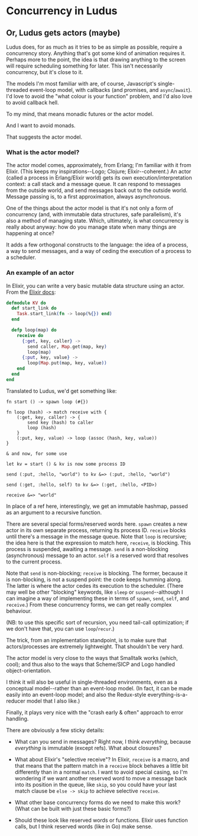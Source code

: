 # Concurrency in Ludus
## Or, Ludus gets actors (maybe)

Ludus does, for as much as it tries to be as simple as possible, require a concurrency story. Anything that's got some kind of animation requires it. Perhaps more to the point, the idea is that drawing anything to the screen will require scheduling something for later. This isn't necessarily concurrency, but it's close to it.

The models I'm most familiar with are, of course, Javascript's single-threaded event-loop model, with callbacks (and promises, and `async`/`await`). I'd love to avoid the "what colour is your function" problem, and I'd also love to avoid callback hell.

To my mind, that means monadic futures or the actor model.

And I want to avoid monads.

That suggests the actor model.

### What is the actor model?

The actor model comes, approximately, from Erlang; I'm familiar with it from Elixir. (This keeps my inspirations--Logo; Clojure; Elixir--coherent.) An actor (called a process in Erlang/Elixir world) gets its own execution/interpretation context: a call stack and a message queue. It can respond to messages from the outside world, and send messages back out to the outside world. Message passing is, to a first approximation, always asynchronous.

One of the things about the actor model is that it's not only a form of concurrency (and, with immutable data structures, safe parallelism), it's also a method of managing state. Which, ultimately, is what concurrency is really about anyway: how do you manage state when many things are happening at once?

It adds a few orthogonal constructs to the language: the idea of a process, a way to send messages, and a way of ceding the execution of a process to a scheduler.

### An example of an actor

In Elixir, you can write a very basic mutable data structure using an actor. From the [Elixir docs](https://elixir-lang.org/getting-started/processes.html#state):

```elixir
defmodule KV do
  def start_link do
    Task.start_link(fn -> loop(%{}) end)
  end

  defp loop(map) do
    receive do
      {:get, key, caller} ->
        send caller, Map.get(map, key)
        loop(map)
      {:put, key, value} ->
        loop(Map.put(map, key, value))
    end
  end
end
```

Translated to Ludus, we'd get something like:

```
fn start () -> spawn loop (#{})

fn loop (hash) -> match receive with {
	(:get, key, caller) -> {
		send key (hash) to caller
		loop (hash)
	}
	(:put, key, value) -> loop (assoc (hash, key, value))
}

& and now, for some use

let kv = start () & kv is now some process ID

send (:put, :hello, "world") to kv &=> (:put, :hello, "world")

send (:get, :hello, self) to kv &=> (:get, :hello, <PID>)

receive &=> "world"

```

In place of a ref here, interestingly, we get an immutable hashmap, passed as an argument to a recursive function.

There are several special forms/reserved words here. `spawn` creates a new actor in its own separate process, returning its process ID. `receive` blocks until there's a message in the message queue. Note that `loop` is recursive; the idea here is that the expression to match here, `receive`, is blocking. This process is suspended, awaiting a message. `send` is a non-blocking (asynchronous) message to an actor. `self` is a reserved word that resolves to the current process.

Note that `send` is non-blocking; `receive` is blocking. The former, because it is non-blocking, is not a suspend point: the code keeps humming along. The latter is where the actor cedes its execution to the scheduler. (There may well be other "blocking" keywords, like `sleep` or `suspend`--although I can imagine a way of implementing these in terms of `spawn`, `send`, `self`, and `receive`.) From these concurrency forms, we can get really complex behaviour.

(NB: to use this specific sort of recursion, you need tail-call optimization; if we don't have that, you can use `loop`/`recur`.)

The trick, from an implementation standpoint, is to make sure that actors/processes are extremely lightweight. That shouldn't be very hard.

The actor model is very close to the ways that Smalltalk works (which, cool); and thus also to the ways that Scheme/SICP and Logo handled object-orientation. 

I think it will also be useful in single-threaded environments, even as a conceptual model--rather than an event-loop model. (In fact, it can be made easily into an event-loop model; and also the Redux-style everything-is-a-reducer model that I also like.)

Finally, it plays very nice with the "crash early & often" approach to error handling.

There are obviously a few sticky details:

* What can you send in messages? Right now, I think _everything_, because _everything_ is immutable (except refs). What about closures?

* What about Elixir's "selective receive"? In Elixir, `receive` is a macro, and that means that the pattern match in a `receive` block behaves a little bit differently than in a normal `match`. I want to avoid special casing, so I'm wondering if we want another reserved word to move a message back into its position in the queue, like `skip`, so you could have your last match clause be `else -> skip` to achieve selective `receive`.

* What other base concurrency forms do we need to make this work? (What can be built with just these basic forms?)

* Should these look like reserved words or functions. Elixir uses function calls, but I think reserved words (like in Go) make sense.

